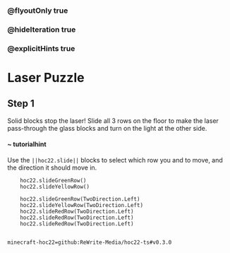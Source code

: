 ### @flyoutOnly true
### @hideIteration true
### @explicitHints true


# Laser Puzzle

## Step 1
Solid blocks stop the laser! Slide all 3 rows on the floor to make the laser pass-through the glass blocks and turn on the light at the other side. 

#### ~ tutorialhint 
Use the ``||hoc22.slide||`` blocks to select which row you and to move, and the direction it should move in.



```ghost
    hoc22.slideGreenRow()
    hoc22.slideYellowRow()
```
```template
    hoc22.slideGreenRow(TwoDirection.Left)
    hoc22.slideYellowRow(TwoDirection.Left)
    hoc22.slideRedRow(TwoDirection.Left)
    hoc22.slideRedRow(TwoDirection.Left)
    hoc22.slideRedRow(TwoDirection.Left)
      
```
```package
minecraft-hoc22=github:ReWrite-Media/hoc22-ts#v0.3.0
```